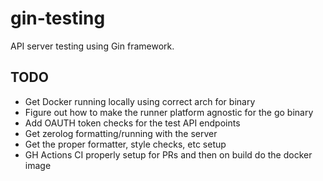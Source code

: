 # gin-testing

API server testing using Gin framework.

## TODO
- Get Docker running locally using correct arch for binary
- Figure out how to make the runner platform agnostic for the go binary
- Add OAUTH token checks for the test API endpoints
- Get zerolog formatting/running with the server
- Get the proper formatter, style checks, etc setup
- GH Actions CI properly setup for PRs and then on build do the docker image

